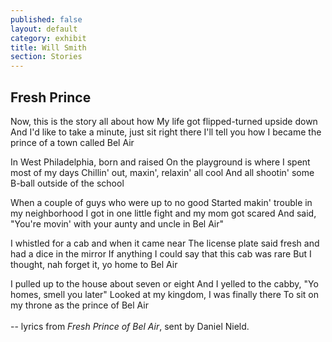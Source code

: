 ```yaml
---
published: false
layout: default
category: exhibit
title: Will Smith
section: Stories
---
```


## Fresh Prince

Now, this is the story all about how
My life got flipped-turned upside down
And I'd like to take a minute, just sit right there
I'll tell you how I became the prince of a town called Bel Air

In West Philadelphia, born and raised
On the playground is where I spent most of my days
Chillin' out, maxin', relaxin' all cool
And all shootin' some B-ball outside of the school

When a couple of guys who were up to no good
Started makin' trouble in my neighborhood
I got in one little fight and my mom got scared
And said, "You're movin' with your aunty and uncle in Bel Air"

I whistled for a cab and when it came near
The license plate said fresh and had a dice in the mirror
If anything I could say that this cab was rare
But I thought, nah forget it, yo home to Bel Air

I pulled up to the house about seven or eight
And I yelled to the cabby, "Yo homes, smell you later"
Looked at my kingdom, I was finally there
To sit on my throne as the prince of Bel Air
<br><br>
-- lyrics from _Fresh Prince of Bel Air_, sent by Daniel Nield.